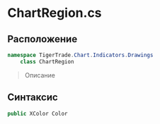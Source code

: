 
# ChartRegion.cs
## Расположение
```csharp
namespace TigerTrade.Chart.Indicators.Drawings  
    class ChartRegion
```

> Описание

## Синтаксис
```csharp
public XColor Color
```
